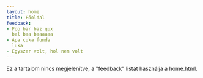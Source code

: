 ```yaml
---
layout: home
title: Főoldal
feedback:
- Foo bar baz qux
  bal baa baaaaaa
- Apa cuka funda
  luka
- Egyszer volt, hol nem volt
---
```


Ez a tartalom nincs megjelenítve, a "feedback" listát használja a home.html.

